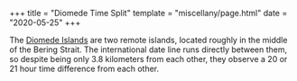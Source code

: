 +++
title = "Diomede Time Split"
template = "miscellany/page.html"
date = "2020-05-25"
+++

The [Diomede Islands](https://en.wikipedia.org/wiki/Diomede_Islands) are two remote islands, located roughly in the middle of the Bering Strait. The international date line runs directly between them, so despite being only 3.8 kilometers from each other, they observe a 20 or 21 hour time difference from each other.